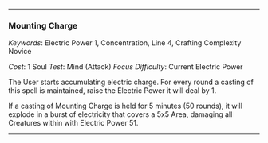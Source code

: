 ___

### Mounting Charge

*Keywords*: Electric Power 1, Concentration, Line 4, Crafting Complexity Novice

*Cost*: 1 Soul
*Test*: Mind (Attack)
*Focus Difficulty*: Current Electric Power

The User starts accumulating electric charge. For every round a casting of this spell is maintained, raise the Electric Power it will deal by 1.

If a casting of Mounting Charge is held for 5 minutes (50 rounds), it will explode in a burst of electricity that covers a 5x5 Area, damaging all Creatures within with Electric Power 51.

___